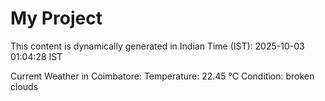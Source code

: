 # My Project

This content is dynamically generated in Indian Time (IST): 2025-10-03 01:04:28 IST


Current Weather in Coimbatore:
Temperature: 22.45 °C
Condition: broken clouds
